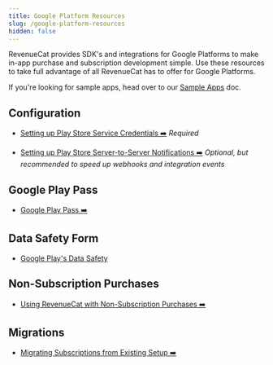 ```yaml
---
title: Google Platform Resources
slug: /google-platform-resources
hidden: false
---
```


RevenueCat provides SDK's and integrations for Google Platforms to make in-app purchase and subscription development simple. Use these resources to take full advantage of all RevenueCat has to offer for Google Platforms.

If you're looking for sample apps, head over to our [Sample Apps](/platform-resources/sample-apps) doc.

## Configuration

- [Setting up Play Store Service Credentials ➡️](/service-credentials/creating-play-service-credentials)
  _Required_

- [Setting up Play Store Server-to-Server Notifications ➡️](/platform-resources/server-notifications/google-server-notifications)
  _Optional, but recommended to speed up webhooks and integration events_

## Google Play Pass

- [Google Play Pass ➡️](/platform-resources/google-platform-resources/google-play-pass)

## Data Safety Form

- [Google Play's Data Safety](/platform-resources/google-platform-resources/google-plays-data-safety)

## Non-Subscription Purchases

- [Using RevenueCat with Non-Subscription Purchases ➡️](/platform-resources/non-subscriptions)

## Migrations

- [Migrating Subscriptions from Existing Setup ➡️](/migrating-to-revenuecat/migrating-existing-subscriptions)
